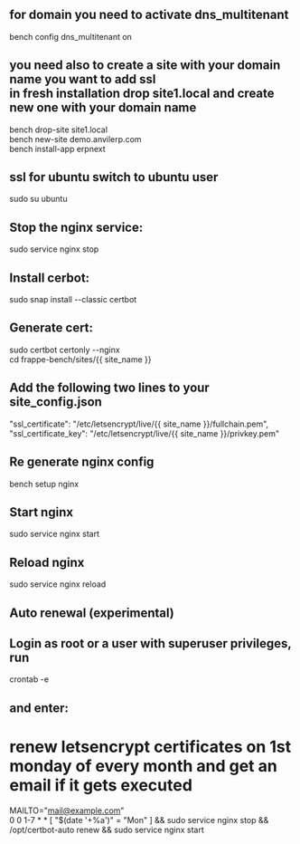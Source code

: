 ## for domain you need to activate dns_multitenant
bench config dns_multitenant on

## you need also to create a site with your domain name you want to add ssl <br> in fresh installation drop site1.local and create new one with your domain name 
bench drop-site site1.local 
<br>
bench new-site demo.anvilerp.com 
<br>
bench install-app erpnext 

## ssl for ubuntu switch to ubuntu user 
sudo su ubuntu
## Stop the nginx service:
sudo service nginx stop
## Install cerbot: 
sudo snap install --classic certbot
## Generate cert: 
sudo certbot certonly --nginx
<br>
 cd frappe-bench/sites/{{ site_name }}
## Add the following two lines to your site_config.json

"ssl_certificate": "/etc/letsencrypt/live/{{ site_name }}/fullchain.pem",<br>
"ssl_certificate_key": "/etc/letsencrypt/live/{{ site_name }}/privkey.pem"


## Re generate nginx config

bench setup nginx

## Start nginx

sudo service nginx start

## Reload nginx

sudo service nginx reload


## Auto renewal (experimental) 
## Login as root or a user with superuser privileges, run 
crontab -e 
## and enter:
# renew letsencrypt certificates on 1st monday of every month and get an email if it gets executed
MAILTO="mail@example.com" <br>
0 0 1-7 * * [ "$(date '+\%a')" = "Mon" ] && sudo service nginx stop && /opt/certbot-auto renew && sudo service nginx start


